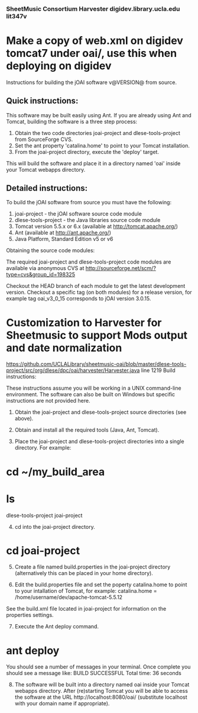 
### SheetMusic Consortium Harvester digidev.library.ucla.edu lit347v

# Make a copy of web.xml on digidev tomcat7 under oai/, use this when deploying on digidev 
Instructions for building the jOAI software v@VERSION@ from source.

Quick instructions: 
--------------------------------------------

This software may be built easily using Ant. If you are already using Ant
and Tomcat, building the software is a three step process:
1. Obtain the two code directories joai-project and dlese-tools-project from SourceForge CVS.
2. Set the ant property 'catalina.home' to point to your Tomcat installation.
3. From the joai-project directory, execute the 'deploy' target.

This will build the software and place it in a directory named 'oai'
inside your Tomcat webapps directory.


Detailed instructions:
--------------------------------------------

To build the jOAI software from source you must have the following:
  
1. joai-project - the jOAI software source code module
2. dlese-tools-project - the Java libraries source code module
3. Tomcat version 5.5.x or 6.x (available at http://tomcat.apache.org/)
4. Ant (available at http://ant.apache.org/)
5. Java Platform, Standard Edition v5 or v6


Obtaining the source code modules:

The required joai-project and dlese-tools-project code modules are available via 
anonymous CVS at http://sourceforge.net/scm/?type=cvs&group_id=198325

Checkout the HEAD branch of each module to get the latest development version. 
Checkout a specific tag (on both modules) for a release version, for example tag
oai_v3_0_15 corresponds to jOAI version 3.0.15.

   # Customization to Harvester for Sheetmusic to support Mods output and date normalization
 https://github.com/UCLALibrary/sheetmusic-oai/blob/master/dlese-tools-project/src/org/dlese/dpc/oai/harvester/Harvester.java
 line 1219
Build instructions:

These instructions assume you will be working in a UNIX command-line environment.
The software can also be built on Windows but specific instructions are not 
provided here.

1. Obtain the joai-project and dlese-tools-project source directories (see above).

2. Obtain and install all the required tools (Java, Ant, Tomcat).

3. Place the joai-project and dlese-tools-project directories into a single directory.
For example:
 # cd ~/my_build_area
 # ls 
   dlese-tools-project joai-project
	  
4. cd into the joai-project directory.
  # cd joai-project

5. Create a file named build.properties in the joai-project directory 
(alternatively this can be placed in your home directory).

6. Edit the build.properties file and set the poperty catalina.home to
point to your intallation of Tomcat, for example:
catalina.home = /home/username/dev/apache-tomcat-5.5.12

See the build.xml file located in joai-project for information on the 
properties settings.

7. Execute the Ant deploy command.
  # ant deploy
You should see a number of messages in your terminal. Once complete
you should see a message like:
    BUILD SUCCESSFUL
    Total time: 36 seconds

8. The software will be built into a directory named oai inside your
Tomcat webapps directory. After (re)starting Tomcat you will be able to
access the software at the URL http://localhost:8080/oai/
(substitute localhost with your domain name if appropriate).

